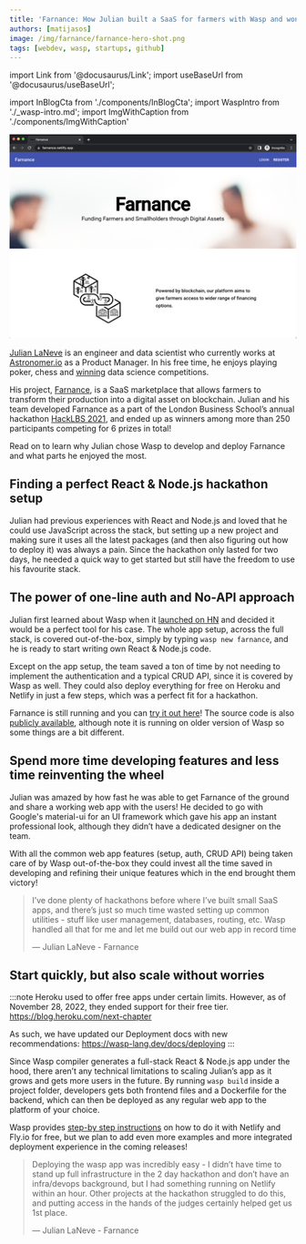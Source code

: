```yaml
---
title: 'Farnance: How Julian built a SaaS for farmers with Wasp and won a hackathon!'
authors: [matijasos]
image: /img/farnance/farnance-hero-shot.png
tags: [webdev, wasp, startups, github]
---
```


import Link from '@docusaurus/Link';
import useBaseUrl from '@docusaurus/useBaseUrl';

import InBlogCta from './components/InBlogCta';
import WaspIntro from './_wasp-intro.md';
import ImgWithCaption from './components/ImgWithCaption'


![farnance hero shot](../static/img/farnance/farnance-hero-shot.png)


[Julian LaNeve](https://jlaneve.github.io/) is an engineer and data scientist who currently works at [Astronomer.io](http://Astronomer.io) as a Product Manager. In his free time, he enjoys playing poker, chess and [winning](https://www.smudailycampus.com/news/smu-graduate-julian-laneve-wins-100k-grand-prize-from-data-science-competition) data science competitions.

His project, [Farnance](https://farnance.netlify.app/), is a SaaS marketplace that allows farmers to transform their production into a digital asset on blockchain. Julian and his team developed Farnance as a part of the London Business School’s annual hackathon [HackLBS 2021](https://hacklbs.devpost.com/), and ended up as winners among more than 250 participants competing for 6 prizes in total!

Read on to learn why Julian chose Wasp to develop and deploy Farnance and what parts he enjoyed the most.

<!--truncate-->

## Finding a perfect React & Node.js hackathon setup

Julian had previous experiences with React and Node.js and loved that he could use JavaScript across the stack, but setting up a new project and making sure it uses all the latest packages (and then also figuring out how to deploy it) was always a pain. Since the hackathon only lasted for two days, he needed a quick way to get started but still have the freedom to use his favourite stack.

## The power of one-line auth and No-API approach

Julian first learned about Wasp when it [launched on HN](https://news.ycombinator.com/item?id=26091956) and decided it would be a perfect tool for his case. The whole app setup, across the full stack, is covered out-of-the-box, simply by typing `wasp new farnance`, and he is ready to start writing own React & Node.js code.

Except on the app setup, the team saved a ton of time by not needing to implement the authentication and a typical CRUD API, since it is covered by Wasp as well. They could also deploy everything for free on Heroku and Netlify in just a few steps, which was a perfect fit for a hackathon.

<ImgWithCaption
    alt="Julian's testimonial on Discord"
    source="img/farnance/julian-discord-testimonial.png"
/>

Farnance is still running and you can [try it out here](https://farnance.netlify.app/)! The source code is also [publicly available](https://github.com/jlaneve/Farnance), although note it is running on older version of Wasp so some things are a bit different.

## Spend more time developing features and less time reinventing the wheel

Julian was amazed by how fast he was able to get Farnance of the ground and share a working web app with the users! He decided to go with Google's material-ui for an UI framework which gave his app an instant professional look, although they didn’t have a dedicated designer on the team.

With all the common web app features (setup, auth, CRUD API) being taken care of by Wasp out-of-the-box they could invest all the time saved in developing and refining their unique features which in the end brought them victory!

> I’ve done plenty of hackathons before where I’ve built small SaaS apps, and there’s just so much time wasted setting up common utilities - stuff like user management, databases, routing, etc. Wasp handled all that for me and let me build out our web app in record time
>
> — Julian LaNeve - Farnance

<ImgWithCaption
    alt="Farnance's dashboard"
    source="img/farnance/farnance-dashboard.png"
    caption="Farnance dashboard in action!"
/>


## Start quickly, but also scale without worries

:::note
Heroku used to offer free apps under certain limits. However, as of November 28, 2022, they ended support for their free tier. https://blog.heroku.com/next-chapter

As such, we have updated our Deployment docs with new recommendations: https://wasp-lang.dev/docs/deploying
:::

Since Wasp compiler generates a full-stack React & Node.js app under the hood, there aren’t any technical limitations to scaling Julian’s app as it grows and gets more users in the future. By running `wasp build` inside a project folder, developers gets both frontend files and a Dockerfile for the backend, which can then be deployed as any regular web app to the platform of your choice.

Wasp provides [step-by step instructions](/docs/deploying) on how to do it with Netlify and Fly.io for free, but we plan to add even more examples and more integrated deployment experience in the coming releases!

> Deploying the wasp app was incredibly easy - I didn’t have time to stand up full infrastructure in the 2 day hackathon and don’t have an infra/devops background, but I had something running on Netlify within an hour. Other projects at the hackathon struggled to do this, and putting access in the hands of the judges certainly helped get us 1st place.
>
> — Julian LaNeve - Farnance
